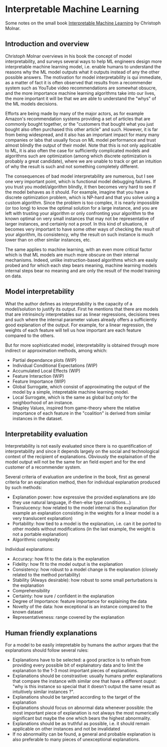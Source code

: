 # Interpretable Machine Learning
Some notes on the small book [Interpretable Machine Learning](https://christophm.github.io/interpretable-ml-book/) by Christoph Molnar.

## Introduction and overview
Christoph Molnar overviews in his book the concept of model interpretability, and surveys several ways to help ML engineers design more interpretable machine learning model, i.e. enable humans to understand the reasons why the ML model outputs what it outputs instead of any the other possible answers.
The motivation for model interpretability is qui immediate, as a matter of fact it is often observed that results from a recommender system such as YouTube video recommendations are somewhat obsucre, and the more importance machine learning algorithms take into our lives, the more important it will be that we are able to understand the "whys" of the ML models decisions.

Efforts are being made by many of the major actors, as for example Amazon's recommendation systems providing a set of articles that are commonly bought together, or the "customers that bought what you just bought also often purchased this other article" and such. 
However, it is far from being widespread, and it also has an important impact for many many companies or labs that usually focus on ML model performance and trust almost blindly the output of their model. 
Note that this is not only applicable to ML, it is also often the case for sufficiently complicated models and algorithms such are optimization (among which discrete optimization is probably a great candidate), where we are unable to track or get an intuition of why the result is such and not something completely different.

The consequences of bad model interpretability are numerous, but I see one very important point, which is functional model debugging failures.
If you trust you model/algorithm blindly, it then becomes very hard to see if the model behaves as it should. 
For example, imagine that you have a discrete optimization problem, which is NP-hard and that you solve using a custom algorithm. 
Since the problem is too complex, it is nearly impossible (or too long) to know the optimal solution for a large instance, and you are left with trusting your algorithm or only confronting your algorithm to the known optimal on very small instances that may not be representative of larger instances, and certainly not a proof. 
In this kind of situations, it becomes very important to have some other ways of checking the result of your algorithm, its consistency, why the result on such instance is much lower than on other similar instances, etc.

The same applies to machine learning, with an even more critical factor which is that ML models are much more obscure on their internal mechanisms.
Indeed, unlike instruction-based algorithms which are easily probed and for which each step bears meaning, machine learning models internal steps bear no meaning and are only the result of the model training on data.

## Model interpretability
What the author defines as interpretability is the capacity of a model/solution to justify its output. 
First he mentions that there are models that are intrinsincly interpretables sur as linear regressions, decisions trees and such where the internal parameter values already offers a sufficiently good explanation of the output.
For example, for a linear regression, the weights of each feature will tell us how important are each feature compared to the others.

But for more sophisticated model, interpretability is obtained through more indirect or approximation methods, among which:

- Partial dependance plots (WIP)
- Individual Conditional Expectations (WIP)
- Accumulated Local Effects (WIP)
- Feature Interaction (WIP)
- Feature Importance (WIP)
- Global Surrogate, which consist of approximating the output of the model by a simple, intepretable machine learning model.
- Local Surrogate, which is the same as global but only for the neighborhood of an instance.
- Shapley Values, inspired from game-theory where the relative importance of each feature in the "coalition" is derived from similar instances in the dataset.

## Interpretability evaluation
Interpretability is not easily evaluated since there is no quantification of interpretability and since it depends largely on the social and technological context of the recipient of explanations.
Obviously the explaination of the model output will not be the same for an field expert and for the end customer of a recommender system.

Several criteria of evaluation are underline in the book, first as general criteria for an explanation method, then for individual explanation produced by such methods:

- Explanation power: how expressive the provided explanations are (do they use natural language, if-then-else type conditions...)
- Translucency: how related to the model internal is the explanation (for example an explanation consisting in the weights for a linear model is a very translucent explanation)
- Portability: how tied to a model is the explanation, i.e. can it be ported to other models without modifications (in the last example, the weight is not a portable explanation)
- Algorithmic complexity

Individual explanations:

- Accuracy: how fit to the data is the explanation
- Fidelity: how fit to the model output is the explanation
- Consistency: how robust to a model change is the explanation (closely related to the method portability)
- Stability (Always desirable): how robust to some small perturbations is the explanation
- Comprehensibility
- Certainty: how sure / confident in the explanation
- Degree of Importance: feature importance for explaining the data
- Novelty of the data: how exceptional is an instance compared to the known dataset
- Representativeness: range covered by the explanation

## Human friendly explanations
For a model to be easily intepretable by humans the author argues that the explanations should follow several rules:

- Explanations have to be selected: a good practice is to refrain from providing every possible bit of explainatory data and to limit the explanation to the 1-3 most important pieces of explanations.
- Explanations should be constrastive: usually humans prefer explanations that compare the instance with similar one that have a different ouput: "why is this instance so special that it doesn't output the same result as intuitively similar instances ?".
- Explanations should be targeted according to the target of the explanation
- Explanations should focus on abnormal data whenever possible: the most important piece of explanation is not always the most numerically significant but maybe the one which bears the highest abnormality.
- Explanations should be as truthful as possible, i.e. it should remain applicable on other instances and not be invalidated
- If no abnormality can be found, a general and probable explanation is also preferable to many pieces of unexceptional explanations.

